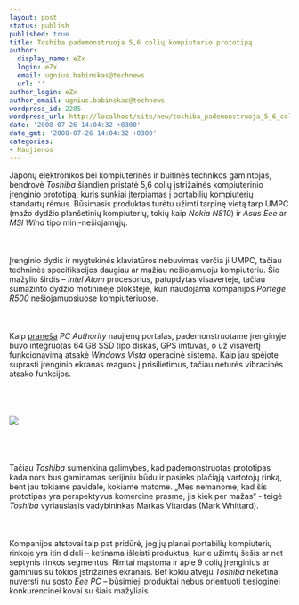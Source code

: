 ```yaml
---
layout: post
status: publish
published: true
title: Toshiba pademonstruoja 5,6 colių kompiuterio prototipą
author:
  display_name: eZx
  login: eZx
  email: ugnius.babinskas@technews
  url: ''
author_login: eZx
author_email: ugnius.babinskas@technews
wordpress_id: 2205
wordpress_url: http://localhost/site/new/toshiba_pademonstruoja_5_6_coliu_kompiuterio_prototipa/
date: '2008-07-26 14:04:32 +0300'
date_gmt: '2008-07-26 14:04:32 +0300'
categories:
- Naujienos
---
```

<p>Japonų elektronikos bei kompiuterinės ir buitinės technikos gamintojas, bendrovė <i>Toshiba</i> šiandien pristatė 5,6 colių įstrižainės kompiuterinio įrenginio prototipą, kuris sunkiai įterpiamas į portabilių kompiuterių standartų rėmus. Būsimasis produktas turėtu užimti tarpinę vietą tarp UMPC (mažo dydžio planšetinių kompiuterių, tokių kaip <i>Nokia N810</i>) ir <i>Asus Eee</i> ar <i>MSI Wind</i> tipo mini-nešiojamųjų.<br />
<br><br />
<br>Įrenginio dydis ir mygtukinės klaviatūros nebuvimas verčia ji UMPC, tačiau techninės specifikacijos daugiau ar mažiau nešiojamuoju kompiuteriu. Šio mažylio širdis – <i>Intel Atom</i> procesorius, patupdytas visavertėje, tačiau sumažinto dydžio motininėje plokštėje, kuri naudojama kompanijos <i>Portege R500</i> nešiojamuosiuose kompiuteriuose.<br />
<br><br />
<br>Kaip <a class="ns" href="http://www.pcauthority.com.au/News/117613,toshiba-reveals-plans-for-minibook.aspx">praneša</a> <i>PC Authority</i> naujienų portalas, pademonstruotame įrenginyje buvo integruotas 64 GB SSD tipo diskas, GPS imtuvas, o už visavertį funkcionavimą atsakė <i>Windows Vista</i> operacinė sistema. Kaip jau spėjote suprasti įrenginio ekranas reaguos į prisilietimus, tačiau neturės vibracinės atsako funkcijos.<br />
<br><br />
<br><br><img src="http://www.technews.lt/upl/Failai/Toshiba_5,6_minibook_PC.jpg"><br><br />
<br><br />
<br>Tačiau <i>Toshiba</i> sumenkina galimybes, kad pademonstruotas prototipas kada nors bus gaminamas serijiniu būdu ir pasieks plačiąją vartotojų rinką, bent jau tokiame pavidale, kokiame matome. „Mes nemanome, kad šis prototipas yra perspektyvus komercine prasme, jis kiek per mažas“ - teigė <i>Toshiba</i> vyriausiasis vadybininkas Markas Vitardas (Mark Whittard).<br />
<br><br />
<br>Kompanijos atstovai taip pat pridūrė, jog jų planai portabilių kompiuterių rinkoje yra itin dideli – ketinama išleisti produktus, kurie užimtų šešis ar net septynis rinkos segmentus. Rimtai mąstoma ir apie 9 colių įrenginius ar gaminius su tokios įstrižainės ekranais. Bet kokiu atveju <i>Toshiba</i> neketina nuversti nu sosto <i>Eee PC</i> – būsimieji produktai nebus orientuoti tiesioginei konkurencinei kovai su šiais mažyliais.<br />
<br><br />
<br><br />
<br></p>
